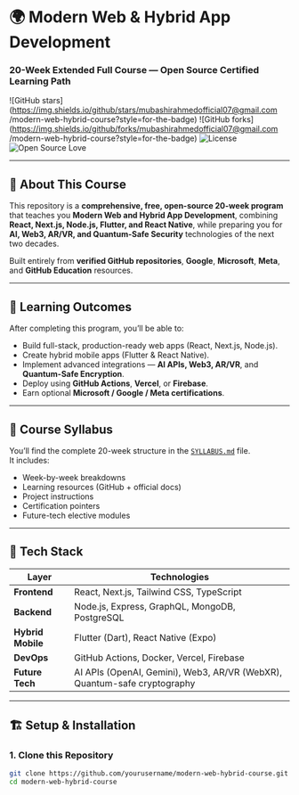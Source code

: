 # 🌍 Modern Web & Hybrid App Development  
### 20-Week Extended Full Course — Open Source Certified Learning Path  

![GitHub stars](https://img.shields.io/github/stars/mubashirahmedofficial07@gmail.com /modern-web-hybrid-course?style=for-the-badge)
![GitHub forks](https://img.shields.io/github/forks/mubashirahmedofficial07@gmail.com /modern-web-hybrid-course?style=for-the-badge)
![License](https://img.shields.io/badge/license-MIT-green?style=for-the-badge)
![Open Source Love](https://badges.frapsoft.com/os/v3/open-source.svg?v=103)

---

## 🧭 About This Course
This repository is a **comprehensive, free, open-source 20-week program** that teaches you **Modern Web and Hybrid App Development**, combining **React, Next.js, Node.js, Flutter, and React Native**, while preparing you for **AI, Web3, AR/VR, and Quantum-Safe Security** technologies of the next two decades.  

Built entirely from **verified GitHub repositories**, **Google**, **Microsoft**, **Meta**, and **GitHub Education** resources.

---

## 🚀 Learning Outcomes
After completing this program, you’ll be able to:
- Build full-stack, production-ready web apps (React, Next.js, Node.js).
- Create hybrid mobile apps (Flutter & React Native).
- Implement advanced integrations — **AI APIs, Web3, AR/VR**, and **Quantum-Safe Encryption**.
- Deploy using **GitHub Actions**, **Vercel**, or **Firebase**.
- Earn optional **Microsoft / Google / Meta certifications**.

---

## 📘 Course Syllabus
You’ll find the complete 20-week structure in the [`SYLLABUS.md`](./SYLLABUS.md) file.  
It includes:
- Week-by-week breakdowns  
- Learning resources (GitHub + official docs)  
- Project instructions  
- Certification pointers  
- Future-tech elective modules  

---

## 🧩 Tech Stack
| Layer | Technologies |
|--------|--------------|
| **Frontend** | React, Next.js, Tailwind CSS, TypeScript |
| **Backend** | Node.js, Express, GraphQL, MongoDB, PostgreSQL |
| **Hybrid Mobile** | Flutter (Dart), React Native (Expo) |
| **DevOps** | GitHub Actions, Docker, Vercel, Firebase |
| **Future Tech** | AI APIs (OpenAI, Gemini), Web3, AR/VR (WebXR), Quantum-safe cryptography |

---

## 🏗️ Setup & Installation

### 1. Clone this Repository
```bash
git clone https://github.com/yourusername/modern-web-hybrid-course.git
cd modern-web-hybrid-course
            
